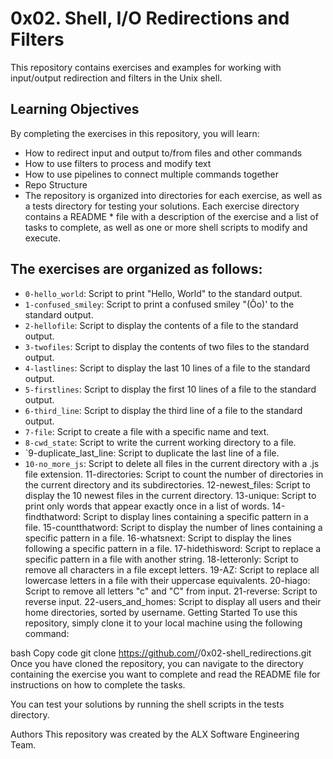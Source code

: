 # 0x02. Shell, I/O Redirections and Filters
This repository contains exercises and examples for working with input/output redirection and filters in the Unix shell.

## Learning Objectives
By completing the exercises in this repository, you will learn:

* How to redirect input and output to/from files and other commands
* How to use filters to process and modify text
* How to use pipelines to connect multiple commands together
* Repo Structure
* The repository is organized into directories for each exercise, as well as a tests directory for testing your solutions. Each exercise directory contains a README * file with a description of the exercise and a list of tasks to complete, as well as one or more shell scripts to modify and execute.

## The exercises are organized as follows:

* `0-hello_world`: Script to print "Hello, World" to the standard output.
* `1-confused_smiley`: Script to print a confused smiley "(Ôo)' to the standard output.
* `2-hellofile`: Script to display the contents of a file to the standard output.
* `3-twofiles`: Script to display the contents of two files to the standard output.
* `4-lastlines`: Script to display the last 10 lines of a file to the standard output.
* `5-firstlines`: Script to display the first 10 lines of a file to the standard output.
* `6-third_line`: Script to display the third line of a file to the standard output.
* `7-file`: Script to create a file with a specific name and text.
* `8-cwd_state`: Script to write the current working directory to a file.
* `9-duplicate_last_line: Script to duplicate the last line of a file.
* `10-no_more_js`: Script to delete all files in the current directory with a .js file extension.
11-directories: Script to count the number of directories in the current directory and its subdirectories.
12-newest_files: Script to display the 10 newest files in the current directory.
13-unique: Script to print only words that appear exactly once in a list of words.
14-findthatword: Script to display lines containing a specific pattern in a file.
15-countthatword: Script to display the number of lines containing a specific pattern in a file.
16-whatsnext: Script to display the lines following a specific pattern in a file.
17-hidethisword: Script to replace a specific pattern in a file with another string.
18-letteronly: Script to remove all characters in a file except letters.
19-AZ: Script to replace all lowercase letters in a file with their uppercase equivalents.
20-hiago: Script to remove all letters "c" and "C" from input.
21-reverse: Script to reverse input.
22-users_and_homes: Script to display all users and their home directories, sorted by username.
Getting Started
To use this repository, simply clone it to your local machine using the following command:

bash
Copy code
git clone https://github.com/<username>/0x02-shell_redirections.git
Once you have cloned the repository, you can navigate to the directory containing the exercise you want to complete and read the README file for instructions on how to complete the tasks.

You can test your solutions by running the shell scripts in the tests directory.

Authors
This repository was created by the ALX Software Engineering Team.
